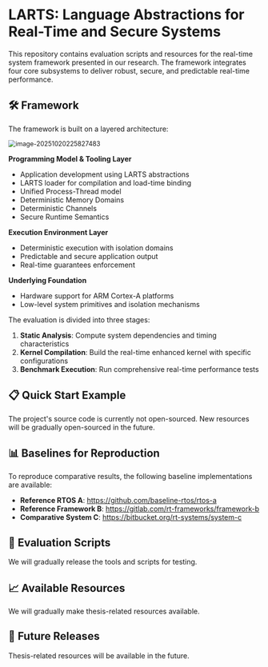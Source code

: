 # LARTS: Language Abstractions for Real-Time and Secure Systems
This repository contains evaluation scripts and resources for the real-time system framework presented in our research. The framework integrates four core subsystems to deliver robust, secure, and predictable real-time performance.

## 🛠️ Framework 

The framework is built on a layered architecture:

<img src="C:\Users\liyanqi\AppData\Roaming\Typora\typora-user-images\image-20251020225827483.png" alt="image-20251020225827483" style="zoom:90%;" />

**Programming Model & Tooling Layer**

- Application development using LARTS abstractions
- LARTS loader for compilation and load-time binding
- Unified Process-Thread model 
- Deterministic Memory Domains
- Deterministic Channels
- Secure Runtime Semantics

**Execution Environment Layer**

- Deterministic execution with isolation domains
- Predictable and secure application output
- Real-time guarantees enforcement

**Underlying Foundation**

- Hardware support for ARM Cortex-A platforms
- Low-level system primitives and isolation mechanisms

The evaluation is divided into three stages:

1. **Static Analysis**: Compute system dependencies and timing characteristics
2. **Kernel Compilation**: Build the real-time enhanced kernel with specific configurations
3. **Benchmark Execution**: Run comprehensive real-time performance tests

## 📋 Quick Start Example

The project's source code is currently not open-sourced. New resources will be gradually open-sourced in the future.

## 📊 Baselines for Reproduction

To reproduce comparative results, the following baseline implementations are available:

- **Reference RTOS A**: https://github.com/baseline-rtos/rtos-a
- **Reference Framework B**: https://gitlab.com/rt-frameworks/framework-b
- **Comparative System C**: https://bitbucket.org/rt-systems/system-c

## 🔧 Evaluation Scripts

We will gradually release the tools and scripts for testing.

## 📈 Available Resources

We will gradually make thesis-related resources available.

## 🔄 Future Releases

Thesis-related resources will be available in the future.

